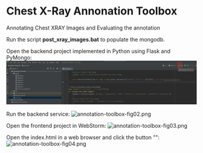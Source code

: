 # Chest X-Ray Annonation Toolbox
Annotating Chest XRAY Images and Evaluating the annotation

Run the script **post_xray_images.bat** to populate the mongodb.

Open the backend project implemented in Python using Flask and PyMongo:
![](annotation-toolbox-fig01.png?raw=true)

Run the backend service:
![annotation-toolbox-fig02.png]()

Open the frontend project in WebStorm:
![annotation-toolbox-fig03.png]()

Open the index.html in a web browser and click the button "":
![annotation-toolbox-fig04.png]()
